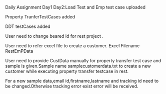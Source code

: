 Daily Assignment 
Day1
Day2:Load Test and Emp test case uploaded

Property TranferTestCases added

DDT testCases added


User need to change beared id for rest project .


User need to refer excel file to create a customer. Excel Filename RestEmPData

User need to provide CustData manually for property transfer test case and sample is given.Sample name samplecustomerdata.txt to create a new customer while executing property transfer testcase in rest.

For a new sample data,email id,firstname,lastname and tracking id need to be changed.Otherwise tracking error exist error will be received.

